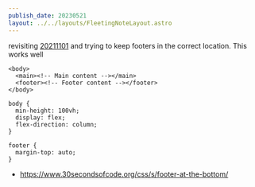 ```yaml
---
publish_date: 20230521    
layout: ../../layouts/FleetingNoteLayout.astro
---
```

revisiting [20211101](20211101.md) and trying to keep footers in the correct location. This works well

```
<body>
  <main><!-- Main content --></main>
  <footer><!-- Footer content --></footer>
</body>
```

```
body {
  min-height: 100vh;
  display: flex;
  flex-direction: column;
}

footer {
  margin-top: auto;
}
```

- https://www.30secondsofcode.org/css/s/footer-at-the-bottom/